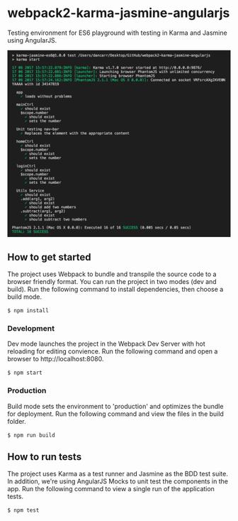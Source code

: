 # webpack2-karma-jasmine-angularjs

Testing environment for ES6 playground with testing in Karma and Jasmine using AngularJS.

![Screenshot](/img/karma-jasmine.png)

## How to get started

The project uses Webpack to bundle and transpile the source code to a browser friendly format. You can run the project in two modes (dev and build). Run the following command to install dependencies, then choose a build mode.

```
$ npm install
```

### Development

Dev mode launches the project in the Webpack Dev Server with hot reloading for editing convience. Run the following command and open a browser to http://localhost:8080.

```
$ npm start
```

### Production

Build mode sets the environment to 'production' and optimizes the bundle for deployment. Run the following command and view the files in the build folder.

```
$ npm run build
```

## How to run tests

The project uses Karma as a test runner and Jasmine as the BDD test suite. In addition, we're using AngularJS Mocks to unit test the components in the app. Run the following command to view a single run of the application tests.

```
$ npm test
```